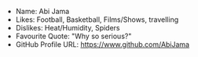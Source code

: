 - Name: Abi Jama
- Likes: Football, Basketball, Films/Shows, travelling
- Dislikes: Heat/Humidity, Spiders
- Favourite Quote: "Why so serious?" 
- GitHub Profile URL: https://www.github.com/AbiJama